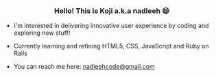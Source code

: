 <h3 align="center"> Hello! This is Koji a.k.a nadleeh 😄 </h3>

- I'm interested in delivering innovative user experience by coding and exploring new stuff!
  
- Currently learning and refining HTML5, CSS, JavaScript and Ruby on Rails
  
- You can reach me here: nadleehcode@gmail.com

<!---
imnadleeh/imnadleeh is a ✨ special ✨ repository because its `README.md` (this file) appears on your GitHub profile.
You can click the Preview link to take a look at your changes.
--->
